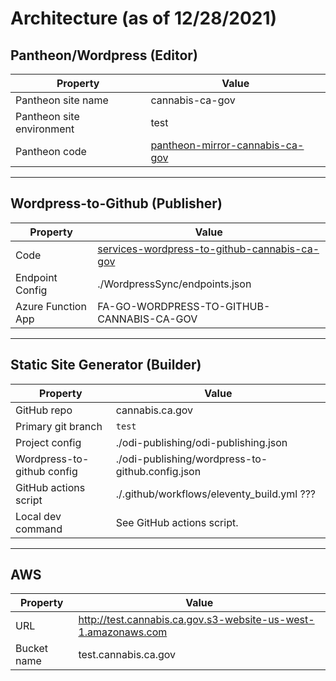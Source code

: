 # Architecture (as of 12/28/2021)

## Pantheon/Wordpress (Editor)

| Property | Value |
| -------- | ----- |
| Pantheon site name| cannabis-ca-gov|
| Pantheon site environment|test|
| Pantheon code| [pantheon-mirror-cannabis-ca-gov](https://github.com/cagov/pantheon-mirror-cannabis-ca-gov)|


---

## Wordpress-to-Github (Publisher)

| Property | Value |
| -------- | ----- |
| Code | [services-wordpress-to-github-cannabis-ca-gov](https://github.com/cagov/services-wordpress-to-github-cannabis-ca-gov) |
| Endpoint Config | ./WordpressSync/endpoints.json|
| Azure Function App | FA-GO-WORDPRESS-TO-GITHUB-CANNABIS-CA-GOV |


---

## Static Site Generator (Builder)

| Property | Value |
| -------- | ----- |
|GitHub repo|cannabis.ca.gov|
|Primary git branch| `test`|
|Project config|./odi-publishing/odi-publishing.json|
|Wordpress-to-github config| ./odi-publishing/wordpress-to-github.config.json|
|GitHub actions script| ./.github/workflows/eleventy_build.yml ???|
|Local dev command| See GitHub actions script.|

---

## AWS

| Property | Value |
| -------- | ----- |
|URL| http://test.cannabis.ca.gov.s3-website-us-west-1.amazonaws.com|
|Bucket name| test.cannabis.ca.gov|
